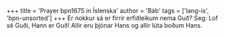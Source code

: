 +++
title = 'Prayer bpn1675 in Íslenska'
author = 'Báb'
tags = ['lang-is', 'bpn-unsorted']
+++
Er nokkur sá er firrir erfiðleikum nema Guð? Seg: Lof sé Guði, Hann er Guð! Allir eru þjónar Hans og allir lúta boðum Hans.
